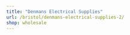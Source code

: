 ```yaml
---
title: "Denmans Electrical Supplies"
url: /bristol/denmans-electrical-supplies-2/
shop: wholesale
---
```

